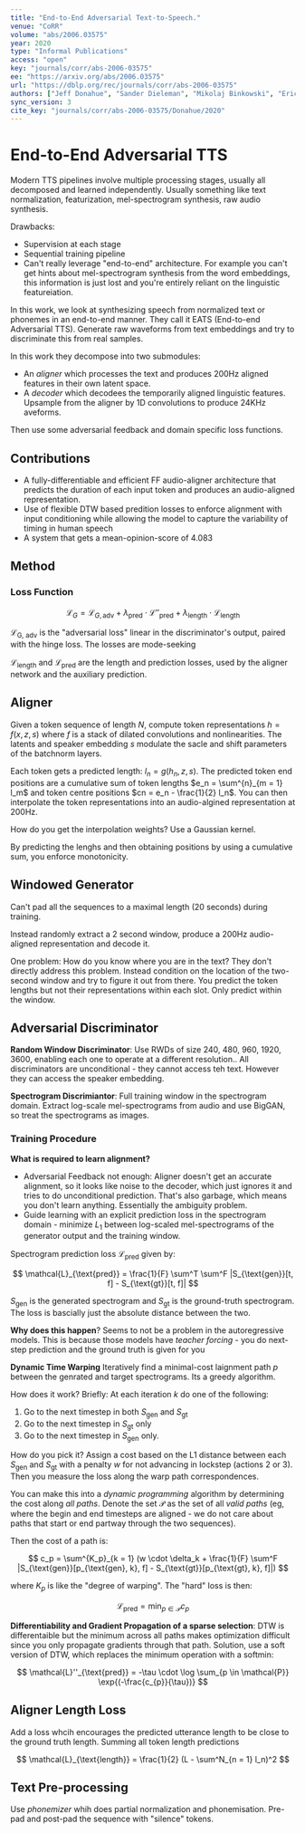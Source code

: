 ```yaml
---
title: "End-to-End Adversarial Text-to-Speech."
venue: "CoRR"
volume: "abs/2006.03575"
year: 2020
type: "Informal Publications"
access: "open"
key: "journals/corr/abs-2006-03575"
ee: "https://arxiv.org/abs/2006.03575"
url: "https://dblp.org/rec/journals/corr/abs-2006-03575"
authors: ["Jeff Donahue", "Sander Dieleman", "Mikolaj Binkowski", "Erich Elsen", "Karen Simonyan"]
sync_version: 3
cite_key: "journals/corr/abs-2006-03575/Donahue/2020"
---
```


# End-to-End Adversarial TTS

Modern TTS pipelines involve multiple processing stages, usually all decomposed and learned independently. Usually something like text normalization, featurization, mel-spectrogram synthesis, raw audio synthesis.

Drawbacks:
* Supervision at each stage
* Sequential training pipeline
* Can't really leverage "end-to-end" architecture. For example you can't get hints about mel-spectrogram synthesis from the word embeddings, this information is just lost and you're entirely reliant on the linguistic featureiation.

In this work, we look at synthesizing speech from normalized text or phonemes in an end-to-end manner. They call it EATS (End-to-end Adversarial TTS). Generate raw waveforms from text embeddings and try to discriminate this from real samples.

In this work they decompose into two submodules:

 * An *aligner* which processes the text and produces 200Hz aligned features in their own latent space.
 * A *decoder* which decodees the temporarily aligned linguistic features. Upsample from the aligner by 1D convolutions to produce 24KHz aveforms.

Then use some adversarial feedback and domain specific loss functions.

## Contributions

 * A fully-differentiable and efficient FF audio-aligner architecture that predicts the duration of each input token and produces an audio-aligned representation.
 * Use of flexible DTW based predition losses to enforce alignment with input conditioning while allowing the model to capture the variability of timing in human speech
 * A system that gets a mean-opinion-score of 4.083


## Method

### Loss Function

$$
\mathcal{L}_G = \mathcal{L}_{G, \text{adv}} + \lambda_{\text{pred}} \cdot \mathcal {L}''_{\text{pred}} + \lambda_{\text{length}} \cdot \mathcal {L}_{\text{length}}
$$

$\mathcal{L}_{\text{G, adv}}$ is the "adversarial loss" linear in the discriminator's output, paired with the hinge loss. The losses are mode-seeking

$\mathcal{L}_{\text{length}}$ and $\mathcal{L}_{\text{pred}}$ are the length and prediction losses, used by the aligner network and the auxiliary prediction.

## Aligner

Given a token sequence of length $N$, compute token representations $h = f(x, z, s)$ where $f$ is a stack of dilated convolutions and nonlinearities. The latents and speaker embedding $s$ modulate the sacle and shift parameters of the batchnorm layers.

Each token gets a predicted length: $l_{n} = g(h_n, z, s)$. The predicted token end positions are a cumulative sum of token lengths $e_n = \sum^{n}_{m = 1} l_m$ and token centre positions $cn = e_n - \frac{1}{2} l_n$. You can then interpolate the token representations into an audio-algined representation at 200Hz.

How do you get the interpolation weights? Use a Gaussian kernel.

By predicting the lenghs and then obtaining positions by using a cumulative sum, you enforce monotonicity.

## Windowed Generator

Can't pad all the sequences to a maximal length (20 seconds) during training.

Instead randomly extract a 2 second window, produce a 200Hz audio-aligned representation and decode it.

One problem: How do you know where you are in the text? They don't directly address this problem. Instead condition on the location of the two-second window and try to figure it out from there. You predict the token lengths but not their representations within each slot. Only predict within the window.

## Adversarial Discriminator

**Random Window Discriminator**:  Use RWDs of size 240, 480, 960, 1920, 3600, enabling each one to operate at a different resolution.. All discriminators are unconditional - they cannot access teh text. However they can access the speaker embedding.

**Spectrogram Discrimiantor**: Full training window in the spectrogram domain. Extract log-scale mel-spectrograms from audio and use BigGAN, so treat the spectrograms as images.

### Training Procedure

**What is required to learn alignment?**
  - Adversarial Feedback not enough: Aligner doesn't get an accurate alignment, so it looks like noise to the decoder, which just ignores it and tries to do unconditional prediction. That's also garbage, which means you don't learn anything. Essentially the ambiguity problem.
  - Guide learning with an explicit prediction loss in the spectrogram domain - minimize $L_1$ between log-scaled mel-spectrograms of the generator output and the training window.

Spectrogram prediction loss $\mathcal{L}_{\text{pred}}$ given by:

$$
\mathcal{L}_{\text{pred}} = \frac{1}{F} \sum^T \sum^F |S_{\text{gen}}[t, f] - S_{\text{gt}}[t, f]|
$$

$S_{\text{gen}}$ is the generated spectrogram and $S_{\text{gt}}$ is the ground-truth spectrogram. The loss is bascially just the absolute distance between the two.

**Why does this happen**? Seems to not be a problem in the autoregressive models. This is because those models have *teacher forcing* - you do next-step prediction and the ground truth is given for you

**Dynamic Time Warping** Iteratively find a minimal-cost laignment path $p$ between the genrated and target spectrograms. Its a greedy algorithm.

How does it work? Briefly: At each iteration $k$ do one of the following:

1. Go to the next timestep in both $S_{\text{gen}}$ and $S_{\text{gt}}$
2. Go to the next timestep in $S_{\text{gt}}$ only
3. Go to the next timestep in $S_{\text{gen}}$ only.

How do you pick it? Assign a cost based on the L1 distance between each $S_{\text{gen}}$ and $S_{\text{gt}}$ with a penalty $w$ for not advancing in lockstep (actions 2 or 3). Then you measure the loss along the warp path correspondences.

You can make this into a *dynamic programming* algorithm by determining the cost along *all paths*. Denote the set $\mathcal{P}$ as the set of all *valid paths* (eg, where the begin and end timesteps are aligned - we do not care about paths that start or end partway through the two sequences).

Then the cost of a path is:

$$
c_p = \sum^{K_p}_{k = 1} (w \cdot \delta_k + \frac{1}{F} \sum^F |S_{\text{gen}}[p_{\text{gen}, k}, f] - S_{\text{gt}}[p_{\text{gt}, k}, f]|)
$$

where $K_{p}$ is like the "degree of warping". The "hard" loss is then:

$$
\mathcal{L}_{\text{pred}} = \min_{p \in \mathcal{P}} c_p
$$

**Differentiability and Gradient Propagation of a sparse selection**: DTW is differentaible but the minimum across all paths makes optimization difficult since you only propagate gradients through that path. Solution, use a soft version of DTW, which replaces the minimum operation with a softmin:

$$
\mathcal{L}''_{\text{pred}} = -\tau \cdot \log \sum_{p \in \mathcal{P}} \exp{(-\frac{c_{p}}{\tau})}
$$

## Aligner Length Loss

Add a loss whcih encourages the predicted utterance length to be close to the ground truth length. Summing all token length predictions

$$
\mathcal{L}_{\text{length}} = \frac{1}{2} (L - \sum^N_{n = 1} l_n)^2
$$


## Text Pre-processing

Use *phonemizer* whih does partial normalization and phonemisation. Pre-pad and post-pad the sequence with "silence" tokens.